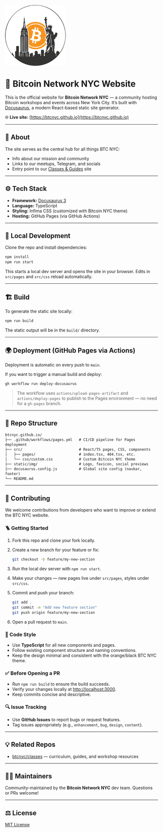 <img src="static/img/logo.png" alt="Bitcoin Network NYC logo" width="200" />

# 🗽 Bitcoin Network NYC Website

This is the official website for **Bitcoin Network NYC** — a community hosting Bitcoin workshops and events across New York City.
It’s built with [Docusaurus](https://docusaurus.io), a modern React-based static site generator.

🌐 **Live site:** [https://btcnyc.github.io](https://btcnyc.github.io)

---

## 🧭 About

The site serves as the central hub for all things BTC NYC:

* Info about our mission and community
* Links to our meetups, Telegram, and socials
* Entry point to our [Classes & Guides](https://btcnyc.github.io/classes/) site

---

## ⚙️ Tech Stack

* **Framework:** [Docusaurus 3](https://docusaurus.io/)
* **Language:** TypeScript
* **Styling:** Infima CSS (customized with Bitcoin NYC theme)
* **Hosting:** GitHub Pages (via GitHub Actions)

---

## 🚀 Local Development

Clone the repo and install dependencies:

```bash
npm install
npm run start
```

This starts a local dev server and opens the site in your browser.
Edits in `src/pages` and `src/css` reload automatically.

---

## 🏗️ Build

To generate the static site locally:

```bash
npm run build
```

The static output will be in the `build/` directory.

---

## 🌍 Deployment (GitHub Pages via Actions)

Deployment is automatic on every push to `main`.

If you want to trigger a manual build and deploy:

```bash
gh workflow run deploy-docusaurus
```

> The workflow uses `actions/upload-pages-artifact` and `actions/deploy-pages` to publish to the Pages environment — no need for a `gh-pages` branch.

---

## 🧠 Repo Structure

```plaintext
btcnyc.github.io/
├── .github/workflows/pages.yml   # CI/CD pipeline for Pages deployment
├── src/                          # React/TS pages, CSS, components
│   ├── pages/                    # index.tsx, 404.tsx, etc.
│   └── css/custom.css            # Custom Bitcoin NYC theme
├── static/img/                   # Logo, favicon, social previews
├── docusaurus.config.js          # Global site config (navbar, footer)
└── README.md
```

---

## 🤝 Contributing

We welcome contributions from developers who want to improve or extend the BTC NYC website.

### 🪜 Getting Started

1. Fork this repo and clone your fork locally.
2. Create a new branch for your feature or fix:

   ```bash
   git checkout -b feature/my-new-section
   ```
3. Run the local dev server with `npm run start`.
4. Make your changes — new pages live under `src/pages`, styles under `src/css`.
5. Commit and push your branch:

   ```bash
   git add .
   git commit -m "Add new feature section"
   git push origin feature/my-new-section
   ```
6. Open a pull request to `main`.

### 🧩 Code Style

* Use **TypeScript** for all new components and pages.
* Follow existing component structure and naming conventions.
* Keep the design minimal and consistent with the orange/black BTC NYC theme.

### ✅ Before Opening a PR

* Run `npm run build` to ensure the build succeeds.
* Verify your changes locally at [http://localhost:3000](http://localhost:3000).
* Keep commits concise and descriptive.

### 🔍 Issue Tracking

* Use **GitHub Issues** to report bugs or request features.
* Tag issues appropriately (e.g., `enhancement`, `bug`, `design`, `content`).

---

## 💡 Related Repos

* [btcnyc/classes](https://github.com/btcnyc/classes) — curriculum, guides, and workshop resources

---

## 👩‍💻 Maintainers

Community-maintained by the **Bitcoin Network NYC** dev team.
Questions or PRs welcome!

---

## ⚖️ License

[MIT License](LICENSE)
